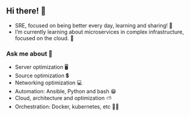 ##  Hi there! 🤖
- SRE, focused on being better every day, learning and sharing! 🔧
- I’m currently learning about microservices in complex infrastructure, focused on the cloud. 🌿 

### Ask me about 💬 
- Server optimization 🖥️
- Source optimization 💲
- Networking optimization 💻
- Automation: Ansible, Python and bash 😁
- Cloud, architecture and optimization ⛅
- Orchestration: Docker, kubernetes, etc 🐳⚓
